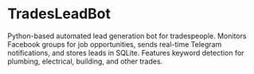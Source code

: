 # TradesLeadBot
Python-based automated lead generation bot for tradespeople. Monitors Facebook groups for job opportunities, sends real-time Telegram notifications, and stores leads in SQLite. Features keyword detection for plumbing, electrical, building, and other trades.
